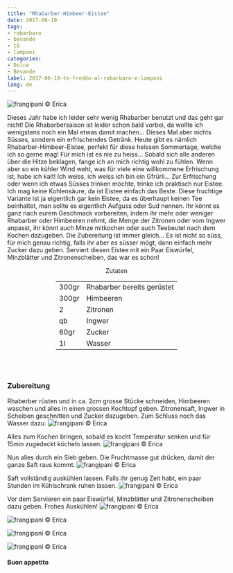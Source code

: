 ```yaml
---
title: "Rhabarber-Himbeer-Eistee"
date: 2017-06-19
tags:
- rabarbaro
- bevande
- té
- lamponi 
categories:
- Dolce
- Bevande
label: 2017-06-19-te-freddo-al-rabarbaro-e-lamponi
lang: de
---
```

![](../2017-06-19-te-freddo-al-rabarbaro-e-lamponi/header.jpg "frangipani © Erica")

Dieses Jahr habe ich leider sehr wenig Rhabarber benutzt und das geht gar nicht! Die Rhabarbersaison ist leider schon bald vorbei, da wollte ich wenigstens noch ein Mal etwas damit machen... Dieses Mal aber nichts Süsses, sondern ein erfrischendes Getränk. Heute gibt es nämlich Rhabarber-Himbeer-Eistee, perfekt für diese heissen Sommertage, welche ich so gerne mag! Für mich ist es nie zu heiss... Sobald sich alle anderen über die Hitze beklagen, fange ich an mich richtig wohl zu fühlen. Wenn aber so ein kühler Wind weht, was für viele eine willkommene Erfrischung ist, habe ich kalt! Ich weiss, ich weiss ich bin ein Gfrürli... Zur Erfrischung oder wenn ich etwas Süsses trinken möchte, trinke ich praktisch nur Eistee. Ich mag keine Kohlensäure, da ist Eistee einfach das Beste. Diese fruchtige Variante ist ja eigentlich gar kein Eistee, da es überhaupt keinen Tee beinhaltet, man sollte es eigentlich Aufguss oder Sud nennen. Ihr könnt es ganz nach eurem Geschmack vorbereiten, indem ihr mehr oder weniger Rhabarber oder Himbeeren nehmt, die Menge der Zitronen oder vom Ingwer anpasst, ihr könnt auch Minze mitkochen oder auch Teebeutel nach dem Kochen dazugeben. Die Zubereitung ist immer gleich... Es ist nicht so süss, für mich genau richtig, falls ihr aber es süsser mögt, dann einfach mehr Zucker dazu geben. Serviert diesen Eistee mit ein Paar Eiswürfel, Minzblätter und Zitronenscheiben, das war es schon!

<div id="wrapper" style="text-align: center">
  <div id="yourdiv" style="display: inline-block;">
    <div class="ingredients">
      <div class="ingredients-title">Zutaten</div>
      <table>
        <tbody>
          <tr>
            <td>300gr</td>
            <td>Rhabarber bereits gerüstet</td>
          </tr>
          <tr>
            <td>300gr</td>
            <td>Himbeeren</td>
          </tr>
          <tr>
            <td>2</td>
            <td>Zitronen</td>
          </tr>
          <tr>
            <td>qb</td>
            <td>Ingwer</td>
          </tr>
          <tr>
            <td>60gr</td>
            <td>Zucker</td>
          </tr>
          <tr>
            <td>1l</td>
            <td>Wasser</td>
          </tr>
        </tbody>
      </table>
      <br></br>
    </div>
  </div>
</div>


<h3>
  <font color="grey">
    <i class="fa-solid fa-gears"></i>
  </font> Zubereitung
</h3>

Rhaberber rüsten und in ca. 2cm grosse Stücke schneiden, Himbeeren waschen und alles in einen grossen Kochtopf geben. Zitronensaft, Ingwer in Scheiben geschnitten und Zucker dazugeben. Zum Schluss noch das Wasser dazu.
![](../2017-06-19-te-freddo-al-rabarbaro-e-lamponi/pentola.jpg "frangipani © Erica")

Alles zum Kochen bringen, sobald es kocht Temperatur senken und für 15min zugedeckt köcheln lassen.
![](../2017-06-19-te-freddo-al-rabarbaro-e-lamponi/cotto.jpg "frangipani © Erica")

Nun alles durch ein Sieb geben. Die Fruchtmasse gut drücken, damit der ganze Saft raus kommt.
![](../2017-06-19-te-freddo-al-rabarbaro-e-lamponi/setaccio.jpg "frangipani © Erica")

Saft vollständig auskühlen lassen. Falls ihr genug Zeit habt, ein paar Stunden im Kühlschrank ruhen lassen.
![](../2017-06-19-te-freddo-al-rabarbaro-e-lamponi/te.jpg "frangipani © Erica")

Vor dem Servieren ein paar Eiswürfel, Minzblätter und Zitronenscheiben dazu geben. Frohes Auskühlen!
![](../2017-06-19-te-freddo-al-rabarbaro-e-lamponi/risultato1.jpg "frangipani © Erica")

![](../2017-06-19-te-freddo-al-rabarbaro-e-lamponi/risultato2.jpg "frangipani © Erica")

![](../2017-06-19-te-freddo-al-rabarbaro-e-lamponi/risultato3.jpg "frangipani © Erica")

![](../2017-06-19-te-freddo-al-rabarbaro-e-lamponi/risultato4.jpg "frangipani © Erica")

<h4>Buon appetito
  <font color="red">
    <i class="fa-regular fa-face-smile"></i>
  </font>
</h4>
